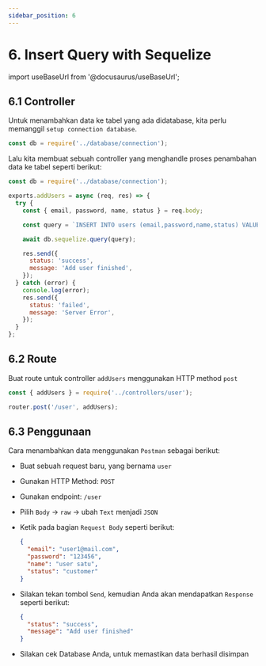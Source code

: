 ```yaml
---
sidebar_position: 6
---
```


# 6. Insert Query with Sequelize

import useBaseUrl from '@docusaurus/useBaseUrl';

## 6.1 Controller

Untuk menambahkan data ke tabel yang ada didatabase, kita perlu memanggil `setup connection database`.

```js title=src/controllers/user.js
const db = require('../database/connection');
```

Lalu kita membuat sebuah controller yang menghandle proses penambahan data ke tabel seperti berikut:

```js {1-25} title=src/controllers/user.js
const db = require('../database/connection');

exports.addUsers = async (req, res) => {
  try {
    const { email, password, name, status } = req.body;

    const query = `INSERT INTO users (email,password,name,status) VALUES ('${email}','${password}','${name}','${status}')`;

    await db.sequelize.query(query);

    res.send({
      status: 'success',
      message: 'Add user finished',
    });
  } catch (error) {
    console.log(error);
    res.send({
      status: 'failed',
      message: 'Server Error',
    });
  }
};
```

## 6.2 Route

Buat route untuk controller `addUsers` menggunakan HTTP method `post`

```js {1,3} title=src/routes/index.js
const { addUsers } = require('../controllers/user');

router.post('/user', addUsers);
```

## 6.3 Penggunaan

Cara menambahkan data menggunakan `Postman` sebagai berikut:

- Buat sebuah request baru, yang bernama `user`
- Gunakan HTTP Method: `POST`
- Gunakan endpoint: `/user`
- Pilih `Body` &rarr; `raw` &rarr; ubah `Text` menjadi `JSON`
- Ketik pada bagian `Request Body` seperti berikut:

  ```json title=Request
  {
    "email": "user1@mail.com",
    "password": "123456",
    "name": "user satu",
    "status": "customer"
  }
  ```

- Silakan tekan tombol `Send`, kemudian Anda akan mendapatkan `Response` seperti berikut:

  ```json title=Response
  {
    "status": "success",
    "message": "Add user finished"
  }
  ```

- Silakan cek Database Anda, untuk memastikan data berhasil disimpan
